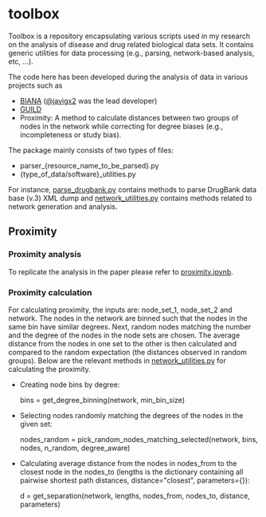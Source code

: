 # toolbox

Toolbox is a repository encapsulating various scripts used in my research on the analysis of disease and drug related biological data sets. 
It contains generic utilities for data processing (e.g., parsing, network-based analysis, etc, ...). 

The code here has been developed during the analysis of data in various projects such as
- [BIANA](http://github.com/emreg00/biana) ([@javigx2](https://twitter.com/javigx2) was the lead developer)
- [GUILD](http://github.com/GUILD)
- Proximity: A method to calculate distances between two groups of nodes in the network while correcting for degree biases (e.g., incompleteness or study bias).

The package mainly consists of two types of files:
- parser_{resource_name_to_be_parsed}.py
- {type_of_data/software}_utilities.py

For instance, [parse_drugbank.py](parse_drugbank.py) contains methods to parse DrugBank data base (v.3) XML dump 
and [network_utilities.py](network_utilities.py) contains methods related to network generation and analysis. 

## Proximity

### Proximity analysis
To replicate the analysis in the paper please refer to [proximity.ipynb](http://github.com/proximity/proximity.ipynb).

### Proximity calculation
For calculating proximity, the inputs are: node_set_1, node_set_2 and network. 
The nodes in the network are binned such that the nodes in the same bin have similar degrees. 
Next, random nodes matching the number and the degree of the nodes in the node sets are chosen.
The average distance from the nodes in one set to the other is then calculated and compared to the 
random expectation (the distances observed in random groups).
Below are the relevant methods in [network_utilities.py](network_utilities.py) for calculating the proximity.

- Creating node bins by degree:

    bins = get_degree_binning(network, min_bin_size)
  
- Selecting nodes randomly matching the degrees of the nodes in the given set:

    nodes_random = pick_random_nodes_matching_selected(network, bins, nodes, n_random, degree_aware)

- Calculating average distance from the nodes in nodes_from to the closest node in the nodes_to (lengths is the dictionary containing all pairwise shortest path distances, distance="closest", parameters={}):

    d = get_separation(network, lengths, nodes_from, nodes_to, distance, parameters)




